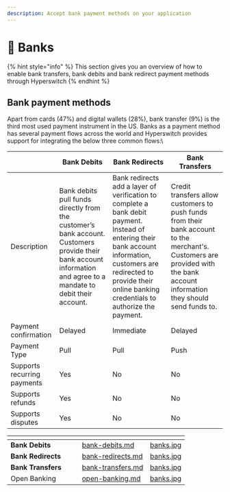 ```yaml
---
description: Accept bank payment methods on your application
---
```


# 🏦 Banks

{% hint style="info" %}
This section gives you an overview of how to enable bank transfers, bank debits and bank redirect payment methods through Hyperswitch
{% endhint %}

## Bank payment methods

Apart from cards (47%) and digital wallets (28%), bank transfer (9%) is the third most used payment instrument in the US. Banks as a payment method has several payment flows across the world and Hyperswitch provides support for integrating the below three common flows:\\

|                             | Bank Debits                                                                                                                                                       | Bank Redirects                                                                                                                                                                                                                  | Bank Transfers                                                                                                                                                                |
| --------------------------- | ----------------------------------------------------------------------------------------------------------------------------------------------------------------- | ------------------------------------------------------------------------------------------------------------------------------------------------------------------------------------------------------------------------------- | ----------------------------------------------------------------------------------------------------------------------------------------------------------------------------- |
| Description                 | Bank debits pull funds directly from the customer’s bank account. Customers provide their bank account information and agree to a mandate to debit their account. | Bank redirects add a layer of verification to complete a bank debit payment. Instead of entering their bank account information, customers are redirected to provide their online banking credentials to authorize the payment. | Credit transfers allow customers to push funds from their bank account to the merchant's. Customers are provided with the bank account information they should send funds to. |
| Payment confirmation        | Delayed                                                                                                                                                           | Immediate                                                                                                                                                                                                                       | Delayed                                                                                                                                                                       |
| Payment Type                | Pull                                                                                                                                                              | Pull                                                                                                                                                                                                                            | Push                                                                                                                                                                          |
| Supports recurring payments | Yes                                                                                                                                                               | No                                                                                                                                                                                                                              | No                                                                                                                                                                            |
| Supports refunds            | Yes                                                                                                                                                               | No                                                                                                                                                                                                                              | No                                                                                                                                                                            |
| Supports disputes           | Yes                                                                                                                                                               | No                                                                                                                                                                                                                              | No                                                                                                                                                                            |

<table data-view="cards"><thead><tr><th></th><th></th><th></th><th data-hidden data-card-target data-type="content-ref"></th><th data-hidden data-card-cover data-type="files"></th></tr></thead><tbody><tr><td><strong>Bank Debits</strong></td><td></td><td></td><td><a href="bank-debits.md">bank-debits.md</a></td><td><a href="../../../.gitbook/assets/banks.jpg">banks.jpg</a></td></tr><tr><td><strong>Bank Redirects</strong></td><td></td><td></td><td><a href="bank-redirects.md">bank-redirects.md</a></td><td><a href="../../../.gitbook/assets/banks.jpg">banks.jpg</a></td></tr><tr><td><strong>Bank Transfers</strong></td><td></td><td></td><td><a href="bank-transfers.md">bank-transfers.md</a></td><td><a href="../../../.gitbook/assets/banks.jpg">banks.jpg</a></td></tr><tr><td>Open Banking</td><td></td><td></td><td><a href="open-banking.md">open-banking.md</a></td><td><a href="../../../.gitbook/assets/banks.jpg">banks.jpg</a></td></tr></tbody></table>

